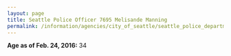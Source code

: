 ```yaml
---
layout: page
title: Seattle Police Officer 7695 Melisande Manning
permalink: /information/agencies/city_of_seattle/seattle_police_department/copbook/7695/
---
```


**Age as of Feb. 24, 2016:** 34
